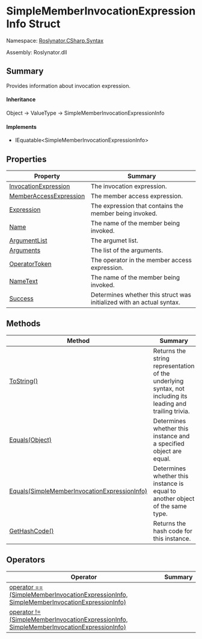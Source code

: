 # SimpleMemberInvocationExpressionInfo Struct

Namespace: [Roslynator.CSharp.Syntax](../README.md)

Assembly: Roslynator\.dll

## Summary

Provides information about invocation expression\.

#### Inheritance

Object &#x2192; ValueType &#x2192; SimpleMemberInvocationExpressionInfo

#### Implements

* IEquatable\<SimpleMemberInvocationExpressionInfo>

## Properties

| Property| Summary|
| --- | --- |
| [InvocationExpression](InvocationExpression/README.md) | The invocation expression\. |
| [MemberAccessExpression](MemberAccessExpression/README.md) | The member access expression\. |
| [Expression](Expression/README.md) | The expression that contains the member being invoked\. |
| [Name](Name/README.md) | The name of the member being invoked\. |
| [ArgumentList](ArgumentList/README.md) | The argumet list\. |
| [Arguments](Arguments/README.md) | The list of the arguments\. |
| [OperatorToken](OperatorToken/README.md) | The operator in the member access expression\. |
| [NameText](NameText/README.md) | The name of the member being invoked\. |
| [Success](Success/README.md) | Determines whether this struct was initialized with an actual syntax\. |

## Methods

| Method| Summary|
| --- | --- |
| [ToString()](ToString/README.md) | Returns the string representation of the underlying syntax, not including its leading and trailing trivia\. |
| [Equals(Object)](Equals/README.md) | Determines whether this instance and a specified object are equal\. |
| [Equals(SimpleMemberInvocationExpressionInfo)](Equals/README.md) | Determines whether this instance is equal to another object of the same type\. |
| [GetHashCode()](GetHashCode/README.md) | Returns the hash code for this instance\. |

## Operators

| Operator| Summary|
| --- | --- |
| [operator ==(SimpleMemberInvocationExpressionInfo, SimpleMemberInvocationExpressionInfo)](op_Equality/README.md) | |
| [operator !=(SimpleMemberInvocationExpressionInfo, SimpleMemberInvocationExpressionInfo)](op_Inequality/README.md) | |

